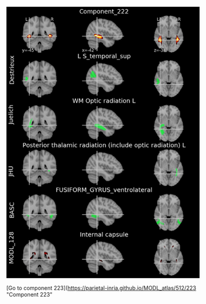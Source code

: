 


![222](preliminary/222.jpg "Component 222")

[Go to component 223](https://parietal-inria.github.io/MODL_atlas/512/223 "Component 223"